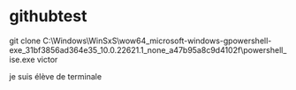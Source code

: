 # githubtest
git clone C:\Windows\WinSxS\wow64_microsoft-windows-gpowershell-exe_31bf3856ad364e35_10.0.22621.1_none_a47b95a8c9d4102f\powershell_ise.exe
victor

je suis élève de terminale